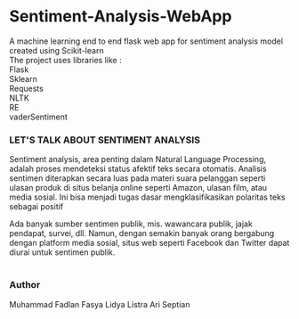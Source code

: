 # Sentiment-Analysis-WebApp
A machine learning end to end flask web app for sentiment analysis model created using Scikit-learn <br />
The project uses libraries like : <br />
Flask <br />
Sklearn <br />
Requests <br />
NLTK <br />
RE <br />
vaderSentiment <br />


### LET'S TALK ABOUT SENTIMENT ANALYSIS <br />
Sentiment analysis, area penting dalam Natural Language Processing, adalah proses mendeteksi status afektif teks secara otomatis. Analisis sentimen diterapkan secara luas pada materi suara pelanggan seperti ulasan produk di situs belanja online seperti Amazon, ulasan film, atau media sosial. Ini bisa menjadi tugas dasar mengklasifikasikan polaritas teks sebagai positif <br />

Ada banyak sumber sentimen publik, mis. wawancara publik, jajak pendapat, survei, dll. Namun, dengan semakin banyak orang bergabung dengan platform media sosial, situs web seperti Facebook dan Twitter dapat diurai untuk sentimen publik. <br />
<br />

### Author <br/>
Muhammad Fadlan Fasya
Lidya Listra
Ari Septian
